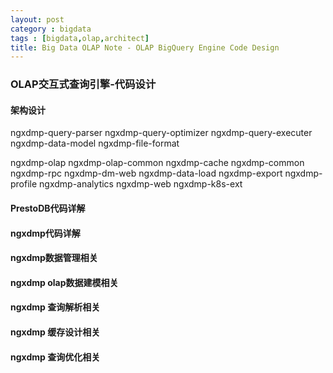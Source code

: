 ```yaml
---
layout: post
category : bigdata
tags : [bigdata,olap,architect]
title: Big Data OLAP Note - OLAP BigQuery Engine Code Design
---
```


### OLAP交互式查询引擎-代码设计

#### 架构设计

ngxdmp-query-parser
ngxdmp-query-optimizer
ngxdmp-query-executer
ngxdmp-data-model
ngxdmp-file-format

ngxdmp-olap
ngxdmp-olap-common
ngxdmp-cache
ngxdmp-common
ngxdmp-rpc
ngxdmp-dm-web
ngxdmp-data-load
ngxdmp-export
ngxdmp-profile
ngxdmp-analytics
ngxdmp-web
ngxdmp-k8s-ext

#### PrestoDB代码详解

#### ngxdmp代码详解

#### ngxdmp数据管理相关

#### ngxdmp olap数据建模相关

#### ngxdmp 查询解析相关

#### ngxdmp 缓存设计相关

#### ngxdmp 查询优化相关